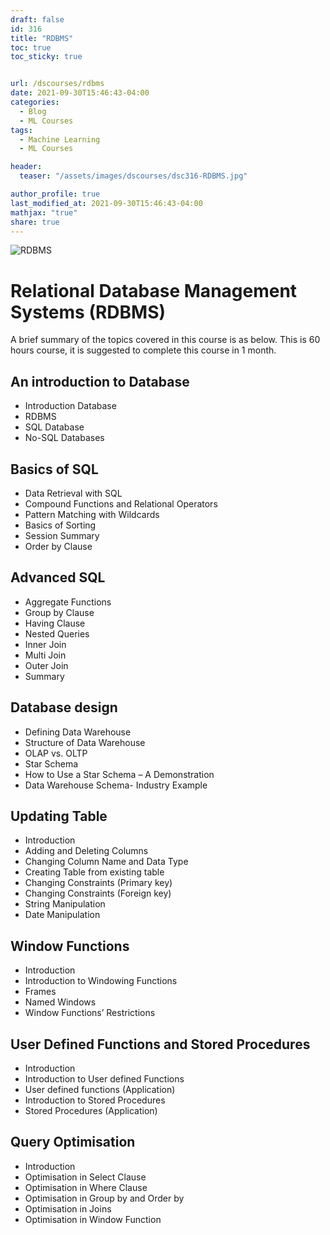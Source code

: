 ```yaml
---
draft: false
id: 316    
title: "RDBMS"
toc: true
toc_sticky: true


url: /dscourses/rdbms
date: 2021-09-30T15:46:43-04:00
categories:
  - Blog
  - ML Courses
tags: 
  - Machine Learning
  - ML Courses

header:
  teaser: "/assets/images/dscourses/dsc316-RDBMS.jpg"

author_profile: true
last_modified_at: 2021-09-30T15:46:43-04:00
mathjax: "true"
share: true
---
```


![RDBMS](/assets/images/dscourses/dsc316-RDBMS.jpg)

# Relational Database Management Systems (RDBMS)

A brief summary of the topics covered in this course is as below. This is 60 hours course, it is suggested to complete this course in 1 month.

## An introduction to Database
*   Introduction Database
*   RDBMS
*   SQL Database
*   No-SQL Databases

## Basics of SQL
*   Data Retrieval with SQL
*   Compound Functions and Relational Operators
*   Pattern Matching with Wildcards
*   Basics of Sorting
*   Session Summary
*   Order by Clause

## Advanced SQL
*   Aggregate Functions
*   Group by Clause 
*   Having Clause
*   Nested Queries
*   Inner Join
*   Multi Join
*   Outer Join
*   Summary

## Database design
*   Defining Data Warehouse
*   Structure of Data Warehouse
*   OLAP vs. OLTP
*   Star Schema
*   How to Use a Star Schema – A Demonstration
*   Data Warehouse Schema- Industry Example

## Updating Table
*   Introduction
*   Adding and Deleting Columns
*   Changing Column Name and Data Type
*   Creating Table from existing table
*   Changing Constraints (Primary key)
*   Changing Constraints (Foreign key)
*   String Manipulation
*   Date Manipulation

## Window Functions
*   Introduction
*   Introduction to Windowing Functions
*   Frames
*   Named Windows
*   Window Functions’ Restrictions

## User Defined Functions and Stored Procedures
*   Introduction
*   Introduction to User defined Functions
*   User defined functions (Application)
*   Introduction to Stored Procedures
*   Stored Procedures (Application)

## Query Optimisation
*   Introduction
*   Optimisation in Select Clause
*   Optimisation in Where Clause
*   Optimisation in Group by and Order by
*   Optimisation in Joins
*   Optimisation in Window Function